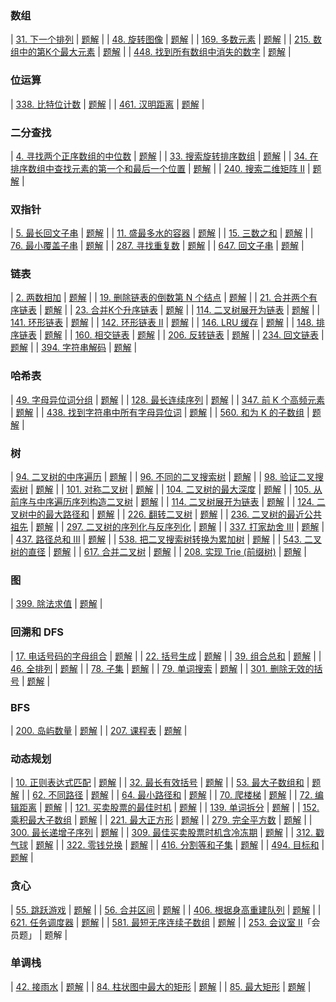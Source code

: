 ### 数组
| [31. 下一个排列](https://leetcode-cn.com/problems/next-permutation)                                 | [题解](https://leetcode-cn.com/problems/next-permutation/solution/31-xia-yi-ge-pai-lie-by-tonngw-f49c/)    |
| [48. 旋转图像](https://leetcode-cn.com/problems/rotate-image)                                      | [题解](https://leetcode-cn.com/problems/rotate-image/solution/by-tonngw-yncd/)                             |
| [169. 多数元素](https://leetcode-cn.com/problems/majority-element)                                 | [题解](https://leetcode-cn.com/problems/majority-element/solution/by-tonngw-ulqh/)                         |
| [215. 数组中的第K个最大元素](https://leetcode-cn.com/problems/kth-largest-element-in-an-array)           | [题解](https://leetcode-cn.com/problems/kth-largest-element-in-an-array/solution/by-tonngw-3xd2/)          |
| [448. 找到所有数组中消失的数字](https://leetcode-cn.com/problems/find-all-numbers-disappeared-in-an-array) | [题解](https://leetcode-cn.com/problems/find-all-numbers-disappeared-in-an-array/solution/by-tonngw-d3o1/) |
### 位运算
| [338. 比特位计数](https://leetcode-cn.com/problems/counting-bits)   | [题解](https://leetcode-cn.com/problems/counting-bits/solution/by-tonngw-klsi/)    |
| [461. 汉明距离](https://leetcode-cn.com/problems/hamming-distance) | [题解](https://leetcode-cn.com/problems/hamming-distance/solution/by-tonngw-me59/) |
### 二分查找
| [4. 寻找两个正序数组的中位数](https://leetcode-cn.com/problems/median-of-two-sorted-arrays)                                        | [题解](https://leetcode-cn.com/problems/median-of-two-sorted-arrays/solution/by-tonngw-sba5/)                                                            |
| [33. 搜索旋转排序数组](https://leetcode-cn.com/problems/search-in-rotated-sorted-array)                                        | [题解](https://leetcode-cn.com/problems/search-in-rotated-sorted-array/solution/33-sou-suo-xuan-zhuan-pai-xu-shu-zu-by-t-nryt/)                          |
| [34. 在排序数组中查找元素的第一个和最后一个位置](https://leetcode-cn.com/problems/find-first-and-last-position-of-element-in-sorted-array/) | [题解](https://leetcode-cn.com/problems/find-first-and-last-position-of-element-in-sorted-array/solution/34-zai-pai-xu-shu-zu-zhong-cha-zhao-yuan-mm3f/) |
| [240. 搜索二维矩阵 II](https://leetcode-cn.com/problems/search-a-2d-matrix-ii)                                               | [题解](https://leetcode-cn.com/problems/search-a-2d-matrix-ii/solution/by-tonngw-xjrx/)                                                                  |
### 双指针
| [5. 最长回文子串](https://leetcode-cn.com/problems/longest-palindromic-substring)                      | [题解](https://leetcode-cn.com/problems/longest-palindromic-substring/solution/5-zui-chang-hui-wen-zi-chuan-by-tonngw-1i6u/) |
| [11. 盛最多水的容器](https://leetcode-cn.com/problems/container-with-most-water)                        | [题解](https://leetcode-cn.com/problems/container-with-most-water/solution/shuang-zhi-zhen-miao-jie-11-sheng-zui-du-3235/)   |
| [15. 三数之和](https://leetcode-cn.com/problems/3sum)                                                | [题解](https://leetcode-cn.com/problems/3sum/solution/15-san-shu-zhi-he-by-tonngw-cs4b/)                                     |
| [76. 最小覆盖子串](https://leetcode-cn.com/problems/minimum-window-substring)                          | [题解](https://leetcode-cn.com/problems/minimum-window-substring/solution/hua-dong-chuang-kou-suan-fa-76-zui-xiao-3y39p/)    |
| [287. 寻找重复数](https://leetcode-cn.com/problems/find-the-duplicate-number)                         | [题解](https://leetcode-cn.com/problems/find-the-duplicate-number/solution/by-tonngw-v1x5/)                                  |
| [647. 回文子串](https://leetcode-cn.com/problems/palindromic-substrings)                             | [题解](https://leetcode-cn.com/problems/palindromic-substrings/solution/647-hui-wen-zi-chuan-by-tonngw-4ftv/)                |
### 链表
| [2. 两数相加](https://leetcode-cn.com/problems/add-two-numbers)                             | [题解](https://leetcode-cn.com/problems/add-two-numbers/solution/2-liang-shu-xiang-jia-by-tonngw-t6kn/)                           |
| [19. 删除链表的倒数第 N 个结点](https://leetcode-cn.com/problems/remove-nth-node-from-end-of-list) | [题解](https://leetcode-cn.com/problems/remove-nth-node-from-end-of-list/solution/19-shan-chu-lian-biao-de-dao-shu-di-n-ge-c2s0/) |
| [21. 合并两个有序链表](https://leetcode-cn.com/problems/merge-two-sorted-lists)                 | [题解](https://leetcode-cn.com/problems/merge-two-sorted-lists/solution/by-tonngw-2axu/)                                          |
| [23. 合并K个升序链表](https://leetcode-cn.com/problems/merge-k-sorted-lists)                   | [题解](https://leetcode-cn.com/problems/merge-k-sorted-lists/solution/23-he-bing-kge-sheng-xu-lian-biao-by-ton-c67k/)             |
| [114. 二叉树展开为链表](https://leetcode-cn.com/problems/flatten-binary-tree-to-linked-list)    | [题解](https://leetcode-cn.com/problems/flatten-binary-tree-to-linked-list/solution/by-tonngw-m6ek/)                              |
| [141. 环形链表](https://leetcode-cn.com/problems/linked-list-cycle)                         | [题解](https://leetcode-cn.com/problems/linked-list-cycle/solution/141-huan-xing-lian-biao-by-tonngw-2gsc/)                       |
| [142. 环形链表 II](https://leetcode-cn.com/problems/linked-list-cycle-ii)                   | [题解](https://leetcode-cn.com/problems/linked-list-cycle-ii/solution/142-huan-xing-lian-biao-ii-by-tonngw-uem5/)                 |
| [146. LRU 缓存](https://leetcode-cn.com/problems/lru-cache)                               | [题解](https://leetcode-cn.com/problems/lru-cache/solution/146-lru-huan-cun-by-tonngw-i7pj/)                                      |
| [148. 排序链表](https://leetcode-cn.com/problems/sort-list)                                 | [题解](https://leetcode-cn.com/problems/sort-list/solution/by-tonngw-jdfp/)                                                       |
| [160. 相交链表](https://leetcode-cn.com/problems/intersection-of-two-linked-lists)          | [题解](https://leetcode-cn.com/problems/intersection-of-two-linked-lists/solution/by-tonngw-yadv/)                                |
| [206. 反转链表](https://leetcode-cn.com/problems/reverse-linked-list)                       | [题解](https://leetcode-cn.com/problems/reverse-linked-list/solution/206-fan-zhuan-lian-biao-by-tonngw-brl7/)                     |
| [234. 回文链表](https://leetcode-cn.com/problems/palindrome-linked-list)                    | [题解](https://leetcode-cn.com/problems/palindrome-linked-list/solution/234-hui-wen-lian-biao-by-tonngw-6ee4/)                    |
| [394. 字符串解码](https://leetcode-cn.com/problems/decode-string) | [题解](https://leetcode-cn.com/problems/decode-string/solution/by-tonngw-vspj/) |
### 哈希表
| [49. 字母异位词分组](https://leetcode-cn.com/problems/group-anagrams)                       | [题解](https://leetcode-cn.com/problems/group-anagrams/solution/by-tonngw-bqjz/)                                               |
| [128. 最长连续序列](https://leetcode-cn.com/problems/longest-consecutive-sequence)         | [题解](https://leetcode-cn.com/problems/longest-consecutive-sequence/solution/by-tonngw-k87f/)                                 |
| [347. 前 K 个高频元素](https://leetcode-cn.com/problems/top-k-frequent-elements)           | [题解](https://leetcode-cn.com/problems/top-k-frequent-elements/solution/347-qian-k-ge-gao-pin-yuan-su-by-tonngw-a12g/)        |
| [438. 找到字符串中所有字母异位词](https://leetcode-cn.com/problems/find-all-anagrams-in-a-string) | [题解](https://leetcode-cn.com/problems/find-all-anagrams-in-a-string/solution/438-zhao-dao-zi-fu-chuan-zhong-suo-you-z-q79l/) |
| [560. 和为 K 的子数组](https://leetcode-cn.com/problems/subarray-sum-equals-k)             | [题解](https://leetcode-cn.com/problems/subarray-sum-equals-k/solution/by-tonngw-f2g3/)                                        |
### 树
| [94. 二叉树的中序遍历](https://leetcode-cn.com/problems/binary-tree-inorder-traversal)                                      | [题解](https://leetcode-cn.com/problems/binary-tree-inorder-traversal/solution/94-er-cha-shu-de-zhong-xu-bian-li-by-ton-6i82/)                             |
| [96. 不同的二叉搜索树](https://leetcode-cn.com/problems/unique-binary-search-trees)                                         | [题解](https://leetcode-cn.com/problems/unique-binary-search-trees/solution/dong-tai-gui-hua-xiang-jie-96-bu-tong-de-uvf4/)                                |
| [98. 验证二叉搜索树](https://leetcode-cn.com/problems/validate-binary-search-tree)                                         | [题解](https://leetcode-cn.com/problems/validate-binary-search-tree/solution/98-yan-zheng-er-cha-sou-suo-shu-by-tonng-nsg4/)                               |
| [101. 对称二叉树](https://leetcode-cn.com/problems/symmetric-tree)                                                       | [题解](https://leetcode-cn.com/problems/symmetric-tree/solution/101-dui-cheng-er-cha-shu-by-tonngw-zoj1/)                                                  |
| [104. 二叉树的最大深度](https://leetcode-cn.com/problems/maximum-depth-of-binary-tree)                                      | [题解](https://leetcode-cn.com/problems/maximum-depth-of-binary-tree/solution/104-er-cha-shu-de-zui-da-shen-du-by-tonn-zen4/)                              |
| [105. 从前序与中序遍历序列构造二叉树](https://leetcode-cn.com/problems/construct-binary-tree-from-preorder-and-inorder-traversal/) | [题解](https://leetcode-cn.com/problems/construct-binary-tree-from-preorder-and-inorder-traversal/solution/105-cong-qian-xu-yu-zhong-xu-bian-li-xu-wgoxg/) |
| [114. 二叉树展开为链表](https://leetcode-cn.com/problems/flatten-binary-tree-to-linked-list)                                | [题解](https://leetcode-cn.com/problems/flatten-binary-tree-to-linked-list/solution/by-tonngw-m6ek/)                                                       |
| [124. 二叉树中的最大路径和](https://leetcode-cn.com/problems/binary-tree-maximum-path-sum)                                    | [题解](https://leetcode-cn.com/problems/binary-tree-maximum-path-sum/solution/124-er-cha-shu-zhong-de-zui-da-lu-jing-h-v7ms/)                              |
| [226. 翻转二叉树](https://leetcode-cn.com/problems/invert-binary-tree)                                                   | [题解](https://leetcode-cn.com/problems/invert-binary-tree/solution/226-fan-zhuan-er-cha-shu-by-tonngw-8v8z/)                                              |
| [236. 二叉树的最近公共祖先](https://leetcode-cn.com/problems/lowest-common-ancestor-of-a-binary-tree)                         | [题解](https://leetcode-cn.com/problems/lowest-common-ancestor-of-a-binary-tree/solution/236-er-cha-shu-de-zui-jin-gong-gong-zu-x-ok6d/)                   |
| [297. 二叉树的序列化与反序列化](https://leetcode-cn.com/problems/serialize-and-deserialize-binary-tree)                         | [题解](https://leetcode-cn.com/problems/serialize-and-deserialize-binary-tree/solution/by-tonngw-rk2y/)                                                    |
| [337. 打家劫舍 III](https://leetcode-cn.com/problems/house-robber-iii)                                                  | [题解](https://leetcode-cn.com/problems/house-robber-iii/solution/337-da-jia-jie-she-iii-by-tonngw-mg1f/)                                                  |
| [437. 路径总和 III](https://leetcode-cn.com/problems/path-sum-iii)                                                      | [题解](https://leetcode-cn.com/problems/path-sum-iii/solution/by-tonngw-4xws/)                                                                             |
| [538. 把二叉搜索树转换为累加树](https://leetcode-cn.com/problems/convert-bst-to-greater-tree)                                   | [题解](https://leetcode-cn.com/problems/convert-bst-to-greater-tree/solution/538-ba-er-cha-sou-suo-shu-zhuan-huan-wei-kse8/)                               |
| [543. 二叉树的直径](https://leetcode-cn.com/problems/diameter-of-binary-tree)                                             | [题解](https://leetcode-cn.com/problems/diameter-of-binary-tree/solution/543-er-cha-shu-de-zhi-jing-by-tonngw-mc3x/)                                       |
| [617. 合并二叉树](https://leetcode-cn.com/problems/merge-two-binary-trees)                                               | [题解](https://leetcode-cn.com/problems/merge-two-binary-trees/solution/617-he-bing-er-cha-shu-by-tonngw-aizw/)                                            |
| [208. 实现 Trie (前缀树)](https://leetcode-cn.com/problems/implement-trie-prefix-tree)                                   | [题解](https://leetcode-cn.com/problems/implement-trie-prefix-tree/solution/by-tonngw-i32p/)                                                               |
### 图
| [399. 除法求值](https://leetcode-cn.com/problems/evaluate-division) | [题解](https://leetcode-cn.com/problems/evaluate-division/solution/by-tonngw-fp8u/) |
### 回溯和 DFS
| [17. 电话号码的字母组合](https://leetcode-cn.com/problems/letter-combinations-of-a-phone-number) | [题解](https://leetcode-cn.com/problems/letter-combinations-of-a-phone-number/solution/17-dian-hua-hao-ma-de-zi-mu-zu-he-by-ton-fwvm/) |
| [22. 括号生成](https://leetcode-cn.com/problems/generate-parentheses)                       | [题解](https://leetcode-cn.com/problems/generate-parentheses/solution/22-gua-hao-sheng-cheng-hui-su-mei-ju-suo-igx9/)                  |
| [39. 组合总和](https://leetcode-cn.com/problems/combination-sum)                            | [题解](https://leetcode-cn.com/problems/combination-sum/solution/39-zu-he-zong-he-by-tonngw-oqyt/)                                     |
| [46. 全排列](https://leetcode-cn.com/problems/permutations)                                | [题解](https://leetcode-cn.com/problems/permutations/solution/46-quan-pai-lie-by-tonngw-08i3/)                                         |
| [78. 子集](https://leetcode-cn.com/problems/subsets)                                      | [题解](https://leetcode-cn.com/problems/subsets/solution/78-zi-ji-by-tonngw-bhjq/)                                                     |
| [79. 单词搜索](https://leetcode-cn.com/problems/word-search)                                | [题解](https://leetcode-cn.com/problems/word-search/solution/by-tonngw-9sc2/)                                                          |
| [301. 删除无效的括号](https://leetcode-cn.com/problems/remove-invalid-parentheses)             | [题解](https://leetcode-cn.com/problems/remove-invalid-parentheses/solution/by-tonngw-w2sl/)                                           |
### BFS
| [200. 岛屿数量](https://leetcode-cn.com/problems/number-of-islands) | [题解](https://leetcode-cn.com/problems/number-of-islands/solution/200-dao-yu-shu-liang-by-tonngw-zqm2/) |
| [207. 课程表](https://leetcode-cn.com/problems/course-schedule)    | [题解](https://leetcode-cn.com/problems/course-schedule/solution/by-tonngw-gi4x/)                        |
### 动态规划
| [10. 正则表达式匹配](https://leetcode-cn.com/problems/regular-expression-matching)                         | [题解](https://leetcode-cn.com/problems/regular-expression-matching/solution/by-tonngw-s42i/)                                                  |
| [32. 最长有效括号](https://leetcode-cn.com/problems/longest-valid-parentheses)                            | [题解](https://leetcode-cn.com/problems/longest-valid-parentheses/solution/gua-hao-xu-lie-wen-ti-xiang-jie-han-xian-h7rn/)                     |
| [53. 最大子数组和](https://leetcode-cn.com/problems/maximum-subarray)                                     | [题解](https://leetcode-cn.com/problems/maximum-subarray/solution/53-zui-da-zi-xu-he-by-tonngw-9jx5/)                                          |
| [62. 不同路径](https://leetcode-cn.com/problems/unique-paths)                                           | [题解](https://leetcode-cn.com/problems/unique-paths/solution/62-bu-tong-lu-jing-by-tonngw-fczx/)                                              |
| [64. 最小路径和](https://leetcode-cn.com/problems/minimum-path-sum)                                      | [题解](https://leetcode-cn.com/problems/minimum-path-sum/solution/by-tonngw-egbd/)                                                             |
| [70. 爬楼梯](https://leetcode-cn.com/problems/climbing-stairs)                                         | [题解](https://leetcode-cn.com/problems/climbing-stairs/solution/70-pa-lou-ti-wan-quan-bei-bao-fei-bo-na-p7wwt/)                               |
| [72. 编辑距离](https://leetcode-cn.com/problems/edit-distance)                                          | [题解](https://leetcode-cn.com/problems/edit-distance/solution/72-bian-ji-ju-chi-by-tonngw-2jch/)                                              |
| [121. 买卖股票的最佳时机](https://leetcode-cn.com/problems/best-time-to-buy-and-sell-stock)                  | [题解](https://leetcode-cn.com/problems/best-time-to-buy-and-sell-stock/solution/by-tonngw-ky6p/)                                              |
| [139. 单词拆分](https://leetcode-cn.com/problems/word-break)                                            | [题解](https://leetcode-cn.com/problems/word-break/solution/139-dan-ci-chai-fen-by-tonngw-jiaf/)                                               |
| [152. 乘积最大子数组](https://leetcode-cn.com/problems/maximum-product-subarray)                           | [题解](https://leetcode-cn.com/problems/maximum-product-subarray/solution/by-tonngw-3yk5/)                                                     |
| [221. 最大正方形](https://leetcode-cn.com/problems/maximal-square)                                       | [题解](https://leetcode-cn.com/problems/maximal-square/solution/by-tonngw-b99t/)                                                               |
| [279. 完全平方数](https://leetcode-cn.com/problems/perfect-squares)                                      | [题解](https://leetcode-cn.com/problems/perfect-squares/solution/by-tonngw-37c0/)                                                              |
| [300. 最长递增子序列](https://leetcode-cn.com/problems/longest-increasing-subsequence)                     | [题解](https://leetcode-cn.com/problems/longest-increasing-subsequence/solution/300-zui-chang-di-zeng-zi-xu-lie-by-tonng-0mvw/)                |
| [309. 最佳买卖股票时机含冷冻期](https://leetcode-cn.com/problems/best-time-to-buy-and-sell-stock-with-cooldown) | [题解](https://leetcode-cn.com/problems/best-time-to-buy-and-sell-stock-with-cooldown/solution/zhuang-tai-ji-dp-309-zui-jia-mai-mai-gu-dylw4/) |
| [312. 戳气球](https://leetcode-cn.com/problems/burst-balloons)                                         | [题解](https://leetcode-cn.com/problems/burst-balloons/solution/by-tonngw-udnz/)                                                               |
| [322. 零钱兑换](https://leetcode-cn.com/problems/coin-change)                                           | [题解](https://leetcode-cn.com/problems/coin-change/solution/322-ling-qian-dui-huan-by-tonngw-he5h/)                                           |
| [416. 分割等和子集](https://leetcode-cn.com/problems/partition-equal-subset-sum)                          | [题解](https://leetcode-cn.com/problems/partition-equal-subset-sum/solution/416-fen-ge-deng-he-zi-ji-by-tonngw-1w3h/)                          |
| [494. 目标和](https://leetcode-cn.com/problems/target-sum)                                             | [题解](https://leetcode-cn.com/problems/target-sum/solution/494-mu-biao-he-by-tonngw-nmoe/)                                                    |
### 贪心
| [55. 跳跃游戏](https://leetcode-cn.com/problems/jump-game)                                   | [题解](https://leetcode-cn.com/problems/jump-game/solution/55-tiao-yue-you-xi-by-tonngw-ec5n/)                                  |
| [56. 合并区间](https://leetcode-cn.com/problems/merge-intervals)                             | [题解](https://leetcode-cn.com/problems/merge-intervals/solution/tong-su-yi-dong-xiang-jie-tan-xin-jing-d-ielv/)                |
| [406. 根据身高重建队列](https://leetcode-cn.com/problems/queue-reconstruction-by-height)         | [题解](https://leetcode-cn.com/problems/queue-reconstruction-by-height/solution/406-gen-ju-shen-gao-zhong-jian-dui-lie-b-08mz/) |
| [621. 任务调度器](https://leetcode-cn.com/problems/task-scheduler)                            | [题解](https://leetcode-cn.com/problems/task-scheduler/solution/by-tonngw-f92t/)                                                |
| [581. 最短无序连续子数组](https://leetcode-cn.com/problems/shortest-unsorted-continuous-subarray) | [题解](https://leetcode-cn.com/problems/shortest-unsorted-continuous-subarray/solution/by-tonngw-wedk/)                         |
| [253. 会议室 II](https://leetcode-cn.com/problems/meeting-rooms-ii)「会员题」                    | 题解                                                                                                                            |
### 单调栈
| [42. 接雨水](https://leetcode-cn.com/problems/trapping-rain-water)                  | [题解](https://leetcode-cn.com/problems/trapping-rain-water/solution/42-jie-yu-shui-san-ci-xian-xing-sao-miao-15ks/)            |
| [84. 柱状图中最大的矩形](https://leetcode-cn.com/problems/largest-rectangle-in-histogram) | [题解](https://leetcode-cn.com/problems/largest-rectangle-in-histogram/solution/84-zhu-zhuang-tu-zhong-zui-da-de-ju-xing-gjcg/) |
| [85. 最大矩形](https://leetcode-cn.com/problems/maximal-rectangle)                   | [题解](https://leetcode-cn.com/problems/maximal-rectangle/solution/by-tonngw-8s1f/)                                             |